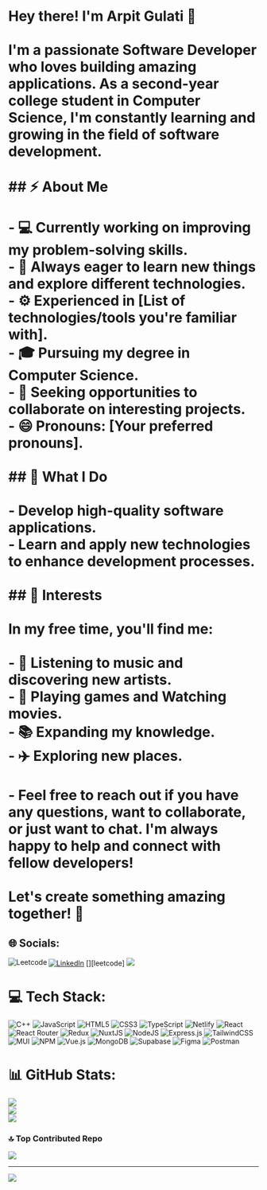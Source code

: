 
# Hey there! I'm Arpit Gulati 👋<br><br>I'm a passionate Software Developer who loves building amazing applications. As a second-year college student in Computer Science, I'm constantly learning and growing in the field of software development.<br><br>## ⚡ About Me<br><br>- 💻 Currently working on improving my problem-solving skills.<br>- 🌱 Always eager to learn new things and explore different technologies.<br>- ⚙️ Experienced in [List of technologies/tools you're familiar with].<br>- 🎓 Pursuing my degree in Computer Science.<br>- 🎯 Seeking opportunities to collaborate on interesting projects.<br>- 😄 Pronouns: [Your preferred pronouns].<br><br>## 🚀 What I Do<br><br>- Develop high-quality software applications.<br>- Learn and apply new technologies to enhance development processes.<br><br>## 🌟 Interests<br><br>In my free time, you'll find me:<br><br>- 🎵 Listening to music and discovering new artists.<br>- 🎥 Playing games and Watching movies.<br>- 📚 Expanding my knowledge.<br>- ✈️ Exploring new places.<br><br>- Feel free to reach out if you have any questions, want to collaborate, or just want to chat. I'm always happy to help and connect with fellow developers!<br><br>Let's create something amazing together! 🌟<br>


## 🌐 Socials:
[![LinkedIn](https://img.shields.io/badge/LinkedIn-%230077B5.svg?logo=linkedin&logoColor=white)](https://linkedin.com/in/www.linkedin.com/in/arpitgulati) 
[<img align="left" alt="Leetcode" src="https://img.shields.io/badge/-LeetCode-FFA116?style=for-the-badge&logo=LeetCode&logoColor=black" />][leetcode]
<a href="mailto:gulati.arpit0055@gmail.com?subject=Hello%20Arpit,%20From%20Github"><img src="https://img.shields.io/badge/gmail-%23D14836.svg?&style=for-the-badge&logo=gmail&logoColor=white" /></a>
<br>


# 💻 Tech Stack:
![C++](https://img.shields.io/badge/c++-%2300599C.svg?style=for-the-badge&logo=c%2B%2B&logoColor=white) ![JavaScript](https://img.shields.io/badge/javascript-%23323330.svg?style=for-the-badge&logo=javascript&logoColor=%23F7DF1E) ![HTML5](https://img.shields.io/badge/html5-%23E34F26.svg?style=for-the-badge&logo=html5&logoColor=white) ![CSS3](https://img.shields.io/badge/css3-%231572B6.svg?style=for-the-badge&logo=css3&logoColor=white) ![TypeScript](https://img.shields.io/badge/typescript-%23007ACC.svg?style=for-the-badge&logo=typescript&logoColor=white) ![Netlify](https://img.shields.io/badge/netlify-%23000000.svg?style=for-the-badge&logo=netlify&logoColor=#00C7B7) ![React](https://img.shields.io/badge/react-%2320232a.svg?style=for-the-badge&logo=react&logoColor=%2361DAFB) ![React Router](https://img.shields.io/badge/React_Router-CA4245?style=for-the-badge&logo=react-router&logoColor=white) ![Redux](https://img.shields.io/badge/redux-%23593d88.svg?style=for-the-badge&logo=redux&logoColor=white) ![NuxtJS](https://img.shields.io/badge/Nuxt-black?style=for-the-badge&logo=nuxt.js&logoColor=white) ![NodeJS](https://img.shields.io/badge/node.js-6DA55F?style=for-the-badge&logo=node.js&logoColor=white) ![Express.js](https://img.shields.io/badge/express.js-%23404d59.svg?style=for-the-badge&logo=express&logoColor=%2361DAFB) ![TailwindCSS](https://img.shields.io/badge/tailwindcss-%2338B2AC.svg?style=for-the-badge&logo=tailwind-css&logoColor=white) ![MUI](https://img.shields.io/badge/MUI-%230081CB.svg?style=for-the-badge&logo=material-ui&logoColor=white) ![NPM](https://img.shields.io/badge/NPM-%23000000.svg?style=for-the-badge&logo=npm&logoColor=white) ![Vue.js](https://img.shields.io/badge/vuejs-%2335495e.svg?style=for-the-badge&logo=vuedotjs&logoColor=%234FC08D) ![MongoDB](https://img.shields.io/badge/MongoDB-%234ea94b.svg?style=for-the-badge&logo=mongodb&logoColor=white) 	![Supabase](https://img.shields.io/badge/Supabase-3ECF8E?style=for-the-badge&logo=supabase&logoColor=white) 	![Figma](https://img.shields.io/badge/figma-%23F24E1E.svg?style=for-the-badge&logo=figma&logoColor=white) ![Postman](https://img.shields.io/badge/Postman-FF6C37?style=for-the-badge&logo=postman&logoColor=white)
# 📊 GitHub Stats:
![](https://github-readme-stats.vercel.app/api?username=Arpit1204&theme=dark&hide_border=false&include_all_commits=false&count_private=false)<br/>
![](https://github-readme-streak-stats.herokuapp.com/?user=Arpit1204&theme=dark&hide_border=false)<br/>
![](https://github-readme-stats.vercel.app/api/top-langs/?username=Arpit1204&theme=dark&hide_border=false&include_all_commits=false&count_private=false&layout=compact)

### 🔝 Top Contributed Repo
![](https://github-contributor-stats.vercel.app/api?username=Arpit1204&limit=5&theme=dark&combine_all_yearly_contributions=true)

---
[![](https://visitcount.itsvg.in/api?id=Arpit1204&icon=0&color=0)](https://visitcount.itsvg.in)

<!-- Proudly created with GPRM ( https://gprm.itsvg.in ) -->
